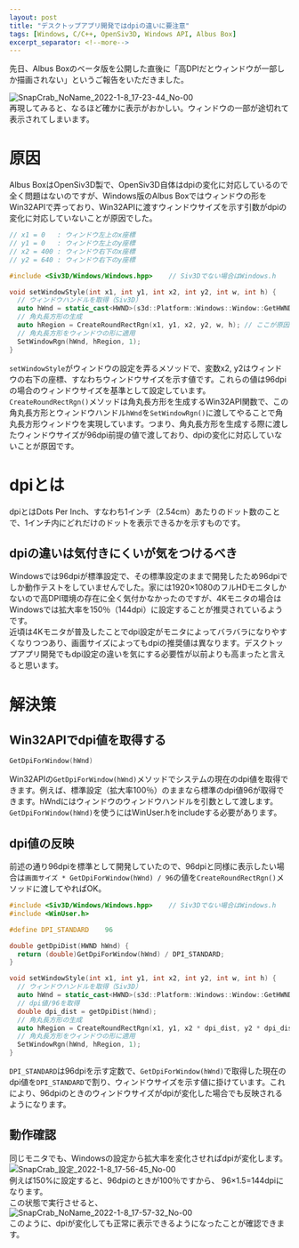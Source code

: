 ```yaml
---
layout: post
title: "デスクトップアプリ開発ではdpiの違いに要注意"
tags: [Windows, C/C++, OpenSiv3D, Windows API, Albus Box]
excerpt_separator: <!--more-->
---
```


先日、Albus Boxのベータ版を公開した直後に「高DPIだとウィンドウが一部しか描画されない」というご報告をいただきました。  

![SnapCrab_NoName_2022-1-8_17-23-44_No-00](../../../assets/img/post/2022-1-8-Win32APIでウィンドウを弄るときはDPIに要注意/SnapCrab_NoName_2022-1-8_17-23-44_No-00.png)  
再現してみると、なるほど確かに表示がおかしい。ウィンドウの一部が途切れて表示されてしまいます。

<!--more-->  

# 原因

Albus BoxはOpenSiv3D製で、OpenSiv3D自体はdpiの変化に対応しているので全く問題はないのですが、Windows版のAlbus Boxではウィンドウの形をWin32APIで弄っており、Win32APIに渡すウィンドウサイズを示す引数がdpiの変化に対応していないことが原因でした。  

```c++
// x1 = 0   : ウィンドウ左上のx座標
// y1 = 0   : ウィンドウ左上のy座標
// x2 = 400 : ウィンドウ右下のx座標
// y2 = 640 : ウィンドウ右下のy座標

#include <Siv3D/Windows/Windows.hpp>	// Siv3Dでない場合はWindows.h

void setWindowStyle(int x1, int y1, int x2, int y2, int w, int h) {
  // ウィンドウハンドルを取得（Siv3D）
  auto hWnd = static_cast<HWND>(s3d::Platform::Windows::Window::GetHWND());
  // 角丸長方形の生成
  auto hRegion = CreateRoundRectRgn(x1, y1, x2, y2, w, h); // ここが原因
  // 角丸長方形をウィンドウの形に適用
  SetWindowRgn(hWnd, hRegion, 1);
}
```

``setWindowStyle``がウィンドウの設定を弄るメソッドで、変数x2, y2はウィンドウの右下の座標、すなわちウィンドウサイズを示す値です。これらの値は96dpiの場合のウィンドウサイズを基準として設定しています。  
``CreateRoundRectRgn()``メソッドは角丸長方形を生成するWin32API関数で、この角丸長方形とウィンドウハンドル``hWnd``を``SetWindowRgn()``に渡してやることで角丸長方形ウィンドウを実現しています。つまり、角丸長方形を生成する際に渡したウィンドウサイズが96dpi前提の値で渡しており、dpiの変化に対応していないことが原因です。  

# dpiとは

dpiとはDots Per Inch、すなわち1インチ（2.54cm）あたりのドット数のことで、1インチ内にどれだけのドットを表示できるかを示すものです。

## dpiの違いは気付きにくいが気をつけるべき

Windowsでは96dpiが標準設定で、その標準設定のままで開発したため96dpiでしか動作テストをしていませんでした。家には1920×1080のフルHDモニタしかないので高DPI環境の存在に全く気付かなかったのですが、4Kモニタの場合はWindowsでは拡大率を150％（144dpi）に設定することが推奨されているようです。  
近頃は4Kモニタが普及したことでdpi設定がモニタによってバラバラになりやすくなりつつあり、画面サイズによってもdpiの推奨値は異なります。デスクトップアプリ開発でもdpi設定の違いを気にする必要性が以前よりも高まったと言えると思います。

# 解決策

## Win32APIでdpi値を取得する

```c++
GetDpiForWindow(hWnd)
```

Win32APIの``GetDpiForWindow(hWnd)``メソッドでシステムの現在のdpi値を取得できます。例えば、標準設定（拡大率100％）のままなら標準のdpi値96が取得できます。hWndにはウィンドウのウィンドウハンドルを引数として渡します。``GetDpiForWindow(hWnd)``を使うにはWinUser.hをincludeする必要があります。

## dpi値の反映

前述の通り96dpiを標準として開発していたので、96dpiと同様に表示したい場合は``画面サイズ * GetDpiForWindow(hWnd) / 96``の値を``CreateRoundRectRgn()``メソッドに渡してやればOK。  

```c++
#include <Siv3D/Windows/Windows.hpp>	// Siv3Dでない場合はWindows.h
#include <WinUser.h>

#define DPI_STANDARD	96

double getDpiDist(HWND hWnd) {
  return (double)GetDpiForWindow(hWnd) / DPI_STANDARD;
}

void setWindowStyle(int x1, int y1, int x2, int y2, int w, int h) {
  // ウィンドウハンドルを取得（Siv3D）
  auto hWnd = static_cast<HWND>(s3d::Platform::Windows::Window::GetHWND());
  // dpi値/96を取得
  double dpi_dist = getDpiDist(hWnd);
  // 角丸長方形の生成
  auto hRegion = CreateRoundRectRgn(x1, y1, x2 * dpi_dist, y2 * dpi_dist, w, h);
  // 角丸長方形をウィンドウの形に適用
  SetWindowRgn(hWnd, hRegion, 1);
}
```

``DPI_STANDARD``は96dpiを示す定数で、``GetDpiForWindow(hWnd)``で取得した現在のdpi値を``DPI_STANDARD``で割り、ウィンドウサイズを示す値に掛けています。これにより、96dpiのときのウィンドウサイズがdpiが変化した場合でも反映されるようになります。

## 動作確認

同じモニタでも、Windowsの設定から拡大率を変化させればdpiが変化します。  
![SnapCrab_設定_2022-1-8_17-56-45_No-00](../../../assets/img/post/2022-1-8-Win32APIでウィンドウを弄るときはDPIに要注意/SnapCrab_設定_2022-1-8_17-56-45_No-00.png)  
例えば150%に設定すると、96dpiのときが100％ですから、 96×1.5=144dpiになります。  
この状態で実行させると、  
![SnapCrab_NoName_2022-1-8_17-57-32_No-00](../../../assets/img/post/2022-1-8-Win32APIでウィンドウを弄るときはDPIに要注意/SnapCrab_NoName_2022-1-8_17-57-32_No-00.png)  
このように、dpiが変化しても正常に表示できるようになったことが確認できます。
